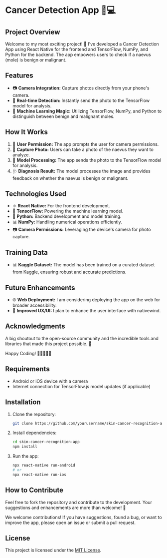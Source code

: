 # Cancer Detection App 📸💻

## Project Overview
Welcome to my most exciting project! 🚀 I've developed a Cancer Detection App using React Native for the frontend and TensorFlow, NumPy, and Python for the backend. The app empowers users to check if a naevus (mole) is benign or malignant.

## Features
- 📷 **Camera Integration:** Capture photos directly from your phone's camera.
- 🔄 **Real-time Detection:** Instantly send the photo to the TensorFlow model for analysis.
- 🤖 **Machine Learning Magic:** Utilizing TensorFlow, NumPy, and Python to distinguish between benign and malignant moles.

## How It Works
1. 📱 **User Permission:** The app prompts the user for camera permissions.
2. 📸 **Capture Photo:** Users can take a photo of the naevus they want to analyze.
3. 🚀 **Model Processing:** The app sends the photo to the TensorFlow model for analysis.
4. 🩺 **Diagnosis Result:** The model processes the image and provides feedback on whether the naevus is benign or malignant.

## Technologies Used
- ⚛️ **React Native:** For the frontend development.
- 🧠 **TensorFlow:** Powering the machine learning model.
- 🐍 **Python:** Backend development and model training.
- 📊 **NumPy:** Handling numerical operations efficiently.
- 📷 **Camera Permissions:** Leveraging the device's camera for photo capture.

## Training Data
- 📊 **Kaggle Dataset:** The model has been trained on a curated dataset from Kaggle, ensuring robust and accurate predictions.

## Future Enhancements
- 🌐 **Web Deployment:** I am considering deploying the app on the web for broader accessibility.
- 🌈 **Improved UX/UI:** I plan to enhance the user interface with nativewind.

## Acknowledgments
A big shoutout to the open-source community and the incredible tools and libraries that made this project possible. 🎉

Happy Coding! 🚀👩‍💻👨‍💻

## Requirements

- Android or iOS device with a camera
- Internet connection for TensorFlow.js model updates (if applicable)

## Installation

1. Clone the repository:

    ```bash
    git clone https://github.com/yourusername/skin-cancer-recognition-app.git
    ```

2. Install dependencies:

    ```bash
    cd skin-cancer-recognition-app
    npm install
    ```

3. Run the app:

    ```bash
    npx react-native run-android
    # or
    npx react-native run-ios
    ```
## How to Contribute
Feel free to fork the repository and contribute to the development. Your suggestions and enhancements are more than welcome! 🙌


We welcome contributions! If you have suggestions, found a bug, or want to improve the app, please open an issue or submit a pull request.

## License

This project is licensed under the [MIT License](LICENSE).
